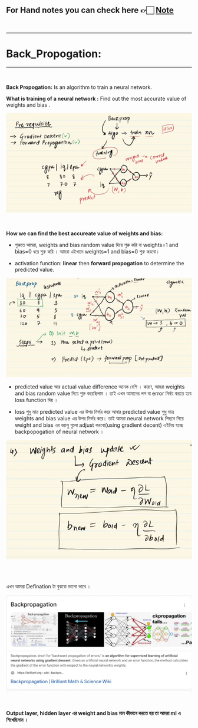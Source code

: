 For Hand notes you can check here 👉🏻 [Note](https://drive.google.com/file/d/1jIHPl8kmqQtvLFhD8SZPmSl0FbP_wPiv/view?usp=drive_link)
---
<br>

---

# Back_Propogation:

---

<br>

**Back Propogation:** Is an algorithm to train a neural network.

**What is training of a neural network :** Find out the most accurate value of weights and bias .

![Alt text](img/image-69.png)


<br>

**How we can find the best accureate value of weights and bias:**
<br>
- শুরুতে আমরা, weights and bias random value দিয়ে শুরু করি  বা weights=1 and bias=0 ধরে শুরু করি । আমরা এইখানে weights=1 and bias=0  শুরু করবো। 

- activation function: **linear** then **forward propogation** to determine the predicted value.

![Alt text](img/image-70.png)

- predicted value  আর actual value difference অনেক বেশি । কারণ, আমরা  weights and bias random value দিয়ে শুরু করেছিলাম । তাই এখন আমাদের লস বা error নির্নয় করতে হবে loss function দিয় । 

- loss শুধু মাত্র  predicted value এর উপর নির্ভর করে আবার predicted value শুধু মাত্র weights and bias value এর উপর নির্ভর করে। তাই আমরা neural network পিছনে গিয়ে weight and bias এর ভ্যালু গুলো adjust করবো(using gradient decent) এইটায় হচ্ছে backpopogation of neural network । 

![Alt text](img/image-71.png)


<br> <br>

এখন আমরা Defination টা বুঝবো ভালো ভাবে । 

![Alt text](img/image-72.png)

<br>

**Output layer, hidden layer  এর weight and bias মান কীভাবে করতে হয় তা আমরা ml এ শিখেছিলাম ।** 

